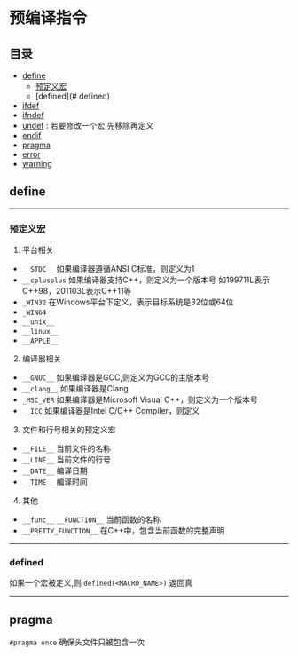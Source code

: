 # 预编译指令

## 目录
- [define](#define)
  - [预定义宏](#预定义宏)
  - [defined](# defined)
- [ifdef](#ifdef)
- [ifndef](#ifndef)
- [undef](#undef) : 若要修改一个宏,先移除再定义
- [endif](#endif)
- [pragma](#pragma)
- [error](#error)
- [warning](#warning)

## define

---

### 预定义宏
1. 平台相关
  + `__STDC__` 如果编译器遵循ANSI C标准，则定义为1
  + `__cplusplus` 如果编译器支持C++，则定义为一个版本号 如199711L表示C++98，201103L表示C++11等
  + `_WIN32` 在Windows平台下定义，表示目标系统是32位或64位
  + `_WIN64`
  + `__unix__`
  + `__linux__`
  + `__APPLE__`

2. 编译器相关
  + `__GNUC__` 如果编译器是GCC,则定义为GCC的主版本号
  + `__clang__` 如果编译器是Clang
  + `_MSC_VER` 如果编译器是Microsoft Visual C++，则定义为一个版本号
  + `__ICC` 如果编译器是Intel C/C++ Compiler，则定义

3. 文件和行号相关的预定义宏
  + `__FILE__` 当前文件的名称
  + `__LINE__` 当前文件的行号
  + `__DATE__` 编译日期
  + `__TIME__` 编译时间

4. 其他
  + `__func__` `__FUNCTION__` 当前函数的名称
  + `__PRETTY_FUNCTION__` 在C++中，包含当前函数的完整声明

---

### defined

如果一个宏被定义,则 `defined(<MACRO_NAME>)` 返回真

---

## pragma

`#pragma once`  确保头文件只被包含一次
